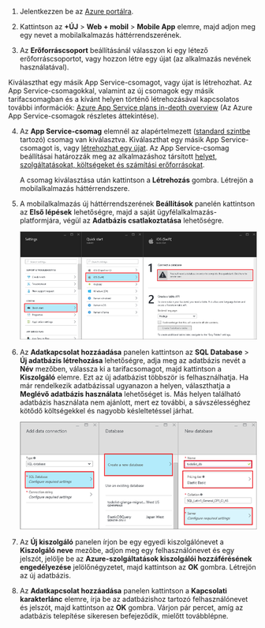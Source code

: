 1. Jelentkezzen be az [Azure portálra].

2. Kattintson az **+ÚJ** > **Web + mobil** > **Mobile App** elemre, majd adjon meg egy nevet a mobilalkalmazás háttérrendszerének.

3. Az **Erőforráscsoport** beállításánál válasszon ki egy létező erőforráscsoportot, vagy hozzon létre egy újat (az alkalmazás nevének használatával). 
 

 Kiválaszthat egy másik App Service-csomagot, vagy újat is létrehozhat. Az App Service-csomagokkal, valamint az új csomagok egy másik tarifacsomagban és a kívánt helyen történő létrehozásával kapcsolatos további információk: [Azure App Service plans in-depth overview](../articles/app-service/azure-web-sites-web-hosting-plans-in-depth-overview.md) (Az Azure App Service-csomagok részletes áttekintése).

4. Az **App Service-csomag** elemnél az alapértelmezett ([standard szintbe](https://azure.microsoft.com/pricing/details/app-service/) tartozó) csomag van kiválasztva. Kiválaszthat egy másik App Service-csomagot is, vagy [létrehozhat egy újat](../app-service/azure-web-sites-web-hosting-plans-in-depth-overview.md#create-an-app-service-plan). Az App Service-csomag beállításai határozzák meg az alkalmazáshoz társított [helyet, szolgáltatásokat, költségeket és számítási erőforrásokat](https://azure.microsoft.com/pricing/details/app-service/). 

    A csomag kiválasztása után kattintson a **Létrehozás** gombra. Létrejön a mobilalkalmazás háttérrendszere. 
    
6. A mobilalkalmazás új háttérrendszerének **Beállítások** panelén kattintson az **Első lépések** lehetőségre, majd a saját ügyfélalkalmazás-platformjára, végül az **Adatbázis csatlakoztatása** lehetőségre. 

    ![](./media/app-service-mobile-dotnet-backend-create-new-service/dotnet-backend-create-data-connection.png)

7. Az **Adatkapcsolat hozzáadása** panelen kattintson az **SQL Database** > **Új adatbázis létrehozása** lehetőségre, adja meg az adatbázis nevét a **Név** mezőben, válassza ki a tarifacsomagot, majd kattintson a **Kiszolgáló** elemre.  Ezt az új adatbázist többször is felhasználhatja. Ha már rendelkezik adatbázissal ugyanazon a helyen, választhatja a **Meglévő adatbázis használata** lehetőséget is. Más helyen található adatbázis használata nem ajánlott, mert ez további, a sávszélességhez kötődő költségekkel és nagyobb késleltetéssel járhat.
 
    ![](./media/app-service-mobile-dotnet-backend-create-new-service/dotnet-backend-create-db.png)

8. Az **Új kiszolgáló** panelen írjon be egy egyedi kiszolgálónevet a **Kiszolgáló neve** mezőbe, adjon meg egy felhasználónevet és egy jelszót, jelölje be az **Azure-szolgáltatások kiszolgálói hozzáférésének engedélyezése** jelölőnégyzetet, majd kattintson az **OK** gombra. Létrejön az új adatbázis.

9. Az **Adatkapcsolat hozzáadása** panelen kattintson a **Kapcsolati karakterlánc** elemre, írja be az adatbázishoz tartozó felhasználónevet és jelszót, majd kattintson az **OK** gombra. Várjon pár percet, amíg az adatbázis telepítése sikeresen befejeződik, mielőtt továbblépne.

<!-- URLs. -->
[Azure portálra]: https://portal.azure.com/



<!--HONumber=Jun16_HO2-->



